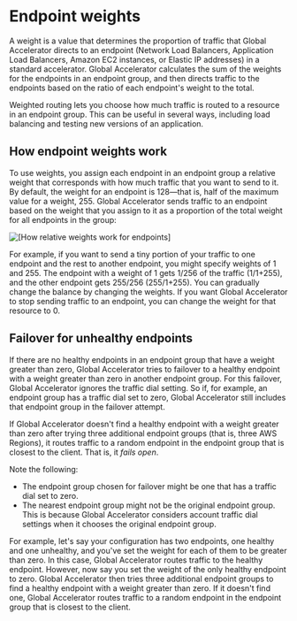 # Endpoint weights<a name="about-endpoints-endpoint-weights"></a>

A weight is a value that determines the proportion of traffic that Global Accelerator directs to an endpoint (Network Load Balancers, Application Load Balancers, Amazon EC2 instances, or Elastic IP addresses) in a standard accelerator\. Global Accelerator calculates the sum of the weights for the endpoints in an endpoint group, and then directs traffic to the endpoints based on the ratio of each endpoint's weight to the total\.

Weighted routing lets you choose how much traffic is routed to a resource in an endpoint group\. This can be useful in several ways, including load balancing and testing new versions of an application\.

## How endpoint weights work<a name="about-endpoints-endpoint-weights.how-it-works"></a>

To use weights, you assign each endpoint in an endpoint group a relative weight that corresponds with how much traffic that you want to send to it\. By default, the weight for an endpoint is 128—that is, half of the maximum value for a weight, 255\. Global Accelerator sends traffic to an endpoint based on the weight that you assign to it as a proportion of the total weight for all endpoints in the group:

![\[How relative weights work for endpoints\]](http://docs.aws.amazon.com/global-accelerator/latest/dg/)

For example, if you want to send a tiny portion of your traffic to one endpoint and the rest to another endpoint, you might specify weights of 1 and 255\. The endpoint with a weight of 1 gets 1/256 of the traffic \(1/1\+255\), and the other endpoint gets 255/256 \(255/1\+255\)\. You can gradually change the balance by changing the weights\. If you want Global Accelerator to stop sending traffic to an endpoint, you can change the weight for that resource to 0\.

## Failover for unhealthy endpoints<a name="about-endpoints-endpoint-weights.unhealthy-endpoints"></a>

If there are no healthy endpoints in an endpoint group that have a weight greater than zero, Global Accelerator tries to failover to a healthy endpoint with a weight greater than zero in another endpoint group\. For this failover, Global Accelerator ignores the traffic dial setting\. So if, for example, an endpoint group has a traffic dial set to zero, Global Accelerator still includes that endpoint group in the failover attempt\.

If Global Accelerator doesn't find a healthy endpoint with a weight greater than zero after trying three additional endpoint groups \(that is, three AWS Regions\), it routes traffic to a random endpoint in the endpoint group that is closest to the client\. That is, it *fails open*\.

Note the following:
+ The endpoint group chosen for failover might be one that has a traffic dial set to zero\.
+ The nearest endpoint group might not be the original endpoint group\. This is because Global Accelerator considers account traffic dial settings when it chooses the original endpoint group\.

For example, let's say your configuration has two endpoints, one healthy and one unhealthy, and you've set the weight for each of them to be greater than zero\. In this case, Global Accelerator routes traffic to the healthy endpoint\. However, now say you set the weight of the only healthy endpoint to zero\. Global Accelerator then tries three additional endpoint groups to find a healthy endpoint with a weight greater than zero\. If it doesn't find one, Global Accelerator routes traffic to a random endpoint in the endpoint group that is closest to the client\.
